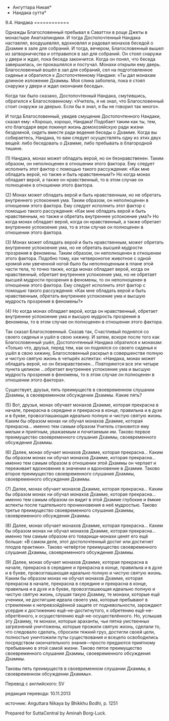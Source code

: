 * Ангуттара Никая*
* Нандака сутта*

9\.4\. Нандака
\=\=\=\=\=\=\=\=\=\=\=\=

Однажды Благословенный пребывал в Саваттхи в роще Джеты в монастыре Анатхапиндики\. И тогда Достопочтенный Нандака наставлял, воодушевлял, вдохновлял и радовал монахов беседой о Дхамме в зале для собраний\. И тогда, вечером, Благословенный вышел из затворничества и отправился в зал для собраний\. Он стоял снаружи у двери и ждал, пока беседа закончится\. Когда он понял, что беседа завершилась, он прокашлялся и постучал\. Монахи открыли ему дверь\. Благословенный вошёл в зал для собраний, сел на подготовленное сиденье и обратился к Достопочтенному Нандаке: «Ты дал монахам длинное изложение Дхаммы\. Моя спина заболела, пока я стоял снаружи у двери и ждал окончания беседы»\.

Когда так было сказано, Достопочтенный Нандака, смутившись, обратился к Благословенному: «Учитель, я не знал, что Благословенный стоит снаружи за дверью\. Если бы я знал, я бы не говорил так много»\.

И тогда Благословенный, увидев смущение Достопочтенного Нандаки, сказал ему: «Хорошо, хорошо, Нандака\! Подобает таким как ты, тем, кто благодаря вере покинул жизнь домохозяйскую ради жизни бездомной, сидеть вместе ради ведения беседы о Дхамме\. Когда вы собираетесь, Нандака, то вам следует осуществлять одну из этих двух вещей: либо беседовать о Дхамме, либо пребывать в благородной тишине\.

\(1\) Нандака, монах может обладать верой, но он безнравственен\. Таким образом, он неполноценен в отношении этого фактора\. Ему следует исполнить этот фактор с помощью такого рассуждения: «Как мне обладать верой, но также и быть нравственным?» Но когда монах обладает верой, а также он нравственный, то в этом случае он полноценен в отношении этого фактора\.

\(2\) Монах может обладать верой и быть нравственным, но не обретать внутреннего успокоения ума\. Таким образом, он неполноценен в отношении этого фактора\. Ему следует исполнить этот фактор с помощью такого рассуждения: «Как мне обладать верой и быть нравственным, но также и обретать внутреннее успокоение ума?» Но когда монах обладает верой, когда он нравственный, а также обретает внутреннее успокоение ума, то в этом случае он полноценен в отношении этого фактора\.

\(3\) Монах может обладать верой и быть нравственным, может обретать внутреннее успокоение ума, но не обретать высшей мудрости прозрения в феномены\. Таким образом, он неполноценен в отношении этого фактора\. Подобно тому, как четвероногое животное с одной хромой или увеченной ногой было бы неполноценным в плане этой части тела, то точно также, когда монах обладает верой, когда он нравственный, обретает внутреннее успокоение ума, но не обретает высшей мудрости прозрения в феномены, то он неполноценен в отношении этого фактора\. Ему следует исполнить этот фактор с помощью такого рассуждения: «Как мне обладать верой и быть нравственным, обретать внутреннее успокоение ума и высшую мудрость прозрения в феномены?»

\(4\) Но когда монах обладает верой, когда он нравственный, обретает внутреннее успокоение ума и высшую мудрость прозрения в феномены, то в этом случае он полноценен в отношении этого фактора\.

Так сказал Благословенный\. Сказав так, Счастливый поднялся со своего сиденья и ушёл в свою хижину\. И затем, вскоре после того как Благословенный ушёл, Достопочтенный Нандака обратился к монахам: «Только что, друзья, перед тем, как он поднялся со своего сиденья и ушёл в свою хижину, Благословенный раскрыл в совершенстве полную и чистую святую жизнь в четырёх аспектах: «Нандака, монах может обладать верой, но он безнравственен… Повторяются все эти четыре пункта целиком …обретает внутреннее успокоение ума и высшую мудрость прозрения в феномены, то в этом случае он полноценен в отношении этого фактора»\.

Существует, друзья, пять преимуществ в своевременном слушании Дхаммы, в своевременном обсуждении Дхаммы\. Какие пять?

\(5\) Вот, друзья, монах обучает монахов Дхамме, которая прекрасна в начале, прекрасна в середине и прекрасна в конце, правильна и в духе и в букве, провозглашающая идеально полную и чистую святую жизнь\. Каким бы образом монах ни обучал монахов Дхамме, которая прекрасна… именно тем самым образом Учитель становится ему милым и приятным, уважаемым и почитаемым им\. Таково первое преимущество своевременного слушания Дхаммы, своевременного обсуждения Дхаммы\.

\(6\) Далее, монах обучает монахов Дхамме, которая прекрасна… Каким бы образом монах ни обучал монахов Дхамме, которая прекрасна… именно тем самым образом в отношении этой Дхаммы он черпает и переживает вдохновение в значении и вдохновение в Дхамме\. Таково второе преимущество своевременного слушания Дхаммы, своевременного обсуждения Дхаммы\.

\(7\) Далее, монах обучает монахов Дхамме, которая прекрасна… Каким бы образом монах ни обучал монахов Дхамме, которая прекрасна… именно тем самым образом он видит в этой Дхамме глубокие и ёмкие аспекты после тщательного проникновения в неё мудростью\. Таково третье преимущество своевременного слушания Дхаммы, своевременного обсуждения Дхаммы\.

\(8\) Далее, монах обучает монахов Дхамме, которая прекрасна… Каким бы образом монах ни обучал монахов Дхамме, которая прекрасна… именно тем самым образом его товарищи\-монахи ценят его ещё больше: «В самом деле, этот достопочтенный достиг или достигнет плодов практики»\. Таково четвёртое преимущество своевременного слушания Дхаммы, своевременного обсуждения Дхаммы\.

\(9\) Далее, монах обучает монахов Дхамме, которая прекрасна в начале, прекрасна в середине и прекрасна в конце, правильна и в духе и в букве, провозглашающая идеально полную и чистую святую жизнь\. Каким бы образом монах ни обучал монахов Дхамме, которая прекрасна в начале, прекрасна в середине и прекрасна в конце, правильна и в духе и в букве, провозглашающая идеально полную и чистую святую жизнь, слушая такую Дхамму, те монахи, которые ещё ученики, не достигшие идеала своего ума, которые пребывают в стремлении к непревзойдённой защите от подневольности, зарождают усердие к достижению ещё\-не\-достигнутого, к обретению ещё\-не\-обретённого, к осуществлению ещё\-не\-осуществлённого\. Но, услышав эту Дхамму, те монахи, которые араханты, чьи пятна умственных загрязнений уничтожены, которые прожили святую жизнь, сделали то, что следовало сделать, сбросили тяжкий груз, достигли своей цели, полностью уничтожили путы существования и всецело освободились посредством окончательного знания—просто предаются приятному пребыванию в этой самой жизни\. Таково пятое преимущество своевременного слушания Дхаммы, своевременного обсуждения Дхаммы\.

Таковы пять преимуществ в своевременном слушании Дхаммы, в своевременном обсуждении Дхаммы»\.

Перевод с английского: SV

редакция перевода: 10\.11\.2013

источник: Anguttara Nikaya by Bhikkhu Bodhi, p\. 1251

Prepared for SuttaCentral by Aminah Borg\-Luck\.